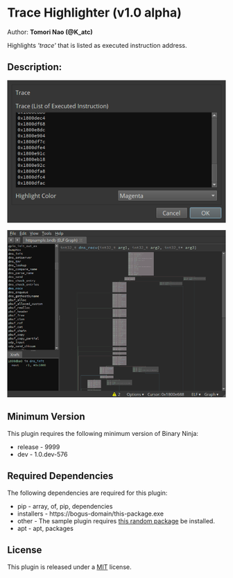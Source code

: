 # Trace Highlighter (v1.0 alpha)
Author: **Tomori Nao (@K_atc)**

Highlights _'trace'_ that is listed as executed instruction address.

## Description:

![](image/trace-highlight-options.png)

![](image/highlight-sample.png)


## Minimum Version

This plugin requires the following minimum version of Binary Ninja:

 * release - 9999
 * dev - 1.0.dev-576


## Required Dependencies

The following dependencies are required for this plugin:

 * pip - array, of, pip, dependencies
 * installers - https://bogus-domain/this-package.exe
 * other - The sample plugin requires [this random package](https://bogus-domain/this-package/) be installed.
 * apt - apt, packages


## License

This plugin is released under a [MIT](LICENSE) license.


